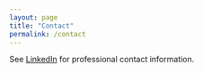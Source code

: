 ```yaml
---
layout: page
title: "Contact"
permalink: /contact
---
```

See [LinkedIn](https://www.linkedin.com/in/krush) for professional contact information.
